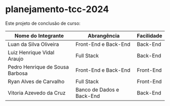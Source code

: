 # planejamento-tcc-2024
Este projeto de conclusão de curso:

|Nome do Integrante| Abrangência | Facilidade |
|----|----|----|
| Luan da Silva Oliveira | Front-End e Back-End | Back-End |
| Luiz Henrique Vidal Araujo | Full Stack | Back-End |
| Pedro Henrique de Sousa Barbosa | Front-End e Back-End | Front-End |
| Ryan Alves de Carvalho | Full Stack | Front-End |
| Vitoria Azevedo da Cruz | Banco de Dados e Back-End | Back-End |
